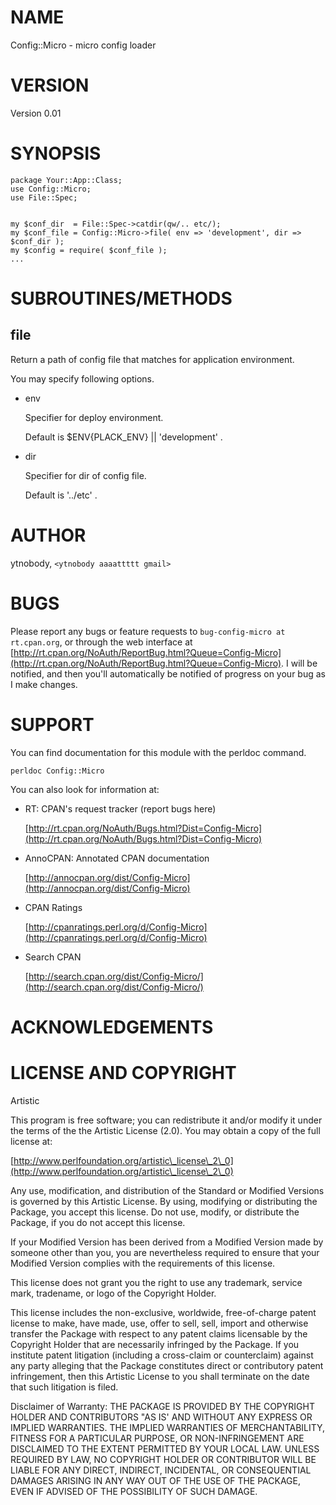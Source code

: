 # NAME

Config::Micro - micro config loader

# VERSION

Version 0.01

# SYNOPSIS

    package Your::App::Class;
    use Config::Micro;
    use File::Spec;
    

    my $conf_dir  = File::Spec->catdir(qw/.. etc/);
    my $conf_file = Config::Micro->file( env => 'development', dir => $conf_dir );
    my $config = require( $conf_file );
    ...

# SUBROUTINES/METHODS

## file

Return a path of config file that matches for application environment.

You may specify following options.

- env

    Specifier for deploy environment.

    Default is $ENV{PLACK\_ENV} || 'development' .

- dir

    Specifier for dir of config file.

    Default is '../etc' .

# AUTHOR

ytnobody, `<ytnobody aaaattttt gmail>`

# BUGS

Please report any bugs or feature requests to `bug-config-micro at rt.cpan.org`, or through
the web interface at [http://rt.cpan.org/NoAuth/ReportBug.html?Queue=Config-Micro](http://rt.cpan.org/NoAuth/ReportBug.html?Queue=Config-Micro).  I will be notified, and then you'll
automatically be notified of progress on your bug as I make changes.







# SUPPORT

You can find documentation for this module with the perldoc command.

    perldoc Config::Micro



You can also look for information at:

- RT: CPAN's request tracker (report bugs here)

    [http://rt.cpan.org/NoAuth/Bugs.html?Dist=Config-Micro](http://rt.cpan.org/NoAuth/Bugs.html?Dist=Config-Micro)

- AnnoCPAN: Annotated CPAN documentation

    [http://annocpan.org/dist/Config-Micro](http://annocpan.org/dist/Config-Micro)

- CPAN Ratings

    [http://cpanratings.perl.org/d/Config-Micro](http://cpanratings.perl.org/d/Config-Micro)

- Search CPAN

    [http://search.cpan.org/dist/Config-Micro/](http://search.cpan.org/dist/Config-Micro/)



# ACKNOWLEDGEMENTS



# LICENSE AND COPYRIGHT

Artistic

This program is free software; you can redistribute it and/or modify it
under the terms of the the Artistic License (2.0). You may obtain a
copy of the full license at:

[http://www.perlfoundation.org/artistic\_license\_2\_0](http://www.perlfoundation.org/artistic\_license\_2\_0)

Any use, modification, and distribution of the Standard or Modified
Versions is governed by this Artistic License. By using, modifying or
distributing the Package, you accept this license. Do not use, modify,
or distribute the Package, if you do not accept this license.

If your Modified Version has been derived from a Modified Version made
by someone other than you, you are nevertheless required to ensure that
your Modified Version complies with the requirements of this license.

This license does not grant you the right to use any trademark, service
mark, tradename, or logo of the Copyright Holder.

This license includes the non-exclusive, worldwide, free-of-charge
patent license to make, have made, use, offer to sell, sell, import and
otherwise transfer the Package with respect to any patent claims
licensable by the Copyright Holder that are necessarily infringed by the
Package. If you institute patent litigation (including a cross-claim or
counterclaim) against any party alleging that the Package constitutes
direct or contributory patent infringement, then this Artistic License
to you shall terminate on the date that such litigation is filed.

Disclaimer of Warranty: THE PACKAGE IS PROVIDED BY THE COPYRIGHT HOLDER
AND CONTRIBUTORS "AS IS' AND WITHOUT ANY EXPRESS OR IMPLIED WARRANTIES.
THE IMPLIED WARRANTIES OF MERCHANTABILITY, FITNESS FOR A PARTICULAR
PURPOSE, OR NON-INFRINGEMENT ARE DISCLAIMED TO THE EXTENT PERMITTED BY
YOUR LOCAL LAW. UNLESS REQUIRED BY LAW, NO COPYRIGHT HOLDER OR
CONTRIBUTOR WILL BE LIABLE FOR ANY DIRECT, INDIRECT, INCIDENTAL, OR
CONSEQUENTIAL DAMAGES ARISING IN ANY WAY OUT OF THE USE OF THE PACKAGE,
EVEN IF ADVISED OF THE POSSIBILITY OF SUCH DAMAGE.



